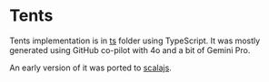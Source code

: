 # Tents

Tents implementation is in [ts](ts/) folder using TypeScript.
It was mostly generated using GitHub co-pilot with 4o and a bit of Gemini Pro.

An early version of it was ported to [scalajs](scalajs/).
